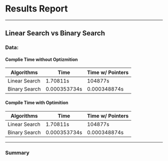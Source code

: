 # Results Report
------------------------------------------------------------
## Linear Search vs Binary Search

### Data:
#### Complie Time without Optizmition 
|    Algorithms    |       Time       | Time w/ Pointers |
|------------------|------------------|------------------|
|  Linear Search   | 1.70811s         | 104877s          |
|  Binary Search   | 0.000353734s     | 0.000348874s     |


#### Compile Time with Optimition

|    Algorithms    |       Time       | Time w/ Pointers |
|------------------|------------------|------------------|
|  Linear Search   | 1.70811s         | 104877s          |
|  Binary Search   | 0.000353734s     | 0.000348874s     |

------------------------------------------------------------
### Summary

